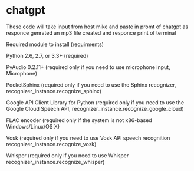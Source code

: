 # chatgpt
These code will take input from host mike and paste in promt of chatgpt as responce genrated an mp3 file created and responce print of terminal



Required module to install (requirments)



Python 2.6, 2.7, or 3.3+ (required)

PyAudio 0.2.11+ (required only if you need to use microphone input, Microphone)

PocketSphinx (required only if you need to use the Sphinx recognizer, recognizer_instance.recognize_sphinx)

Google API Client Library for Python (required only if you need to use the Google Cloud Speech API, recognizer_instance.recognize_google_cloud)

FLAC encoder (required only if the system is not x86-based Windows/Linux/OS X)

Vosk (required only if you need to use Vosk API speech recognition recognizer_instance.recognize_vosk)

Whisper (required only if you need to use Whisper recognizer_instance.recognize_whisper)
